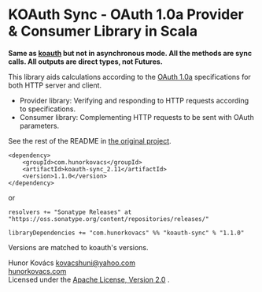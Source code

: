 # KOAuth Sync - OAuth 1.0a Provider & Consumer Library in Scala

**Same as [koauth](https://github.com/kovacshuni/koauth) but not in asynchronous mode.
All the methods are sync calls. All outputs are direct types, not Futures.**

This library aids calculations according to the [OAuth 1.0a](http://oauth.net/core/1.0a/)
specifications for both HTTP server and client.

* Provider library: Verifying and responding to HTTP requests according to specifications.
* Consumer library: Complementing HTTP requests to be sent with OAuth parameters.

See the rest of the README in [the original project](https://github.com/kovacshuni/koauth).

```
<dependency>
    <groupId>com.hunorkovacs</groupId>
    <artifactId>koauth-sync_2.11</artifactId>
    <version>1.1.0</version>
</dependency>
```

or

```
resolvers += "Sonatype Releases" at "https://oss.sonatype.org/content/repositories/releases/"

libraryDependencies += "com.hunorkovacs" %% "koauth-sync" % "1.1.0"
```

Versions are matched to koauth's versions.

Hunor Kovács
kovacshuni@yahoo.com  
[hunorkovacs.com](http://www.hunorkovacs.com)  
Licensed under the [Apache License, Version 2.0](http://www.apache.org/licenses/LICENSE-2.0) .

